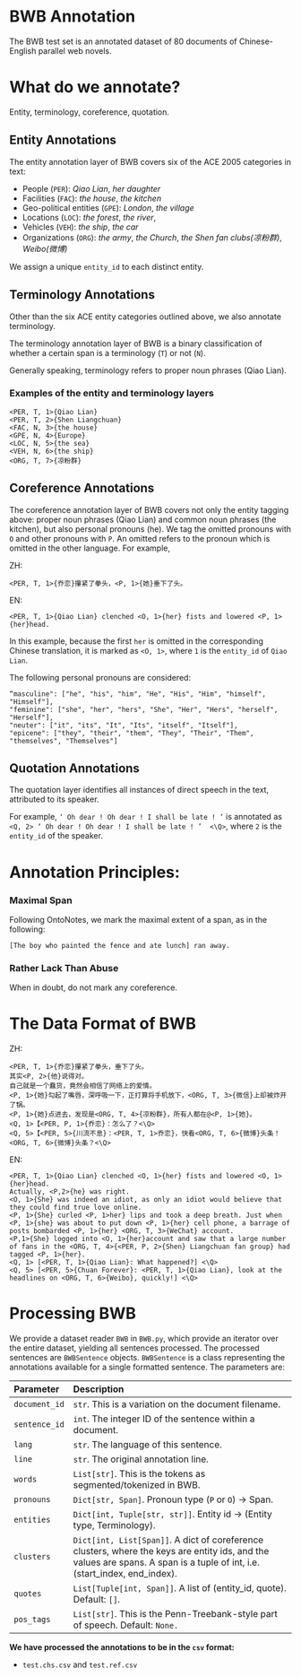 # BWB Annotation
The BWB test set is an annotated dataset of 80 documents of Chinese-English parallel 
web novels.

# What do we annotate? 
 
Entity, terminology, coreference, quotation. 

## Entity Annotations
 
The entity annotation layer of BWB covers six of the ACE 2005 categories in text: 
 
* People (`PER`): *Qiao Lian*, *her daughter* 
* Facilities (`FAC`): *the house*, *the kitchen* 
* Geo-political entities (`GPE`): *London*, *the village* 
* Locations (`LOC`): *the forest*, *the river*,  
* Vehicles (`VEH`): *the ship*, *the car* 
* Organizations (`ORG`): *the army*, *the Church*, *the Shen fan clubs(凉粉群)*, *Weibo(微博)*

We assign a unique `entity_id` to each distinct entity.


## Terminology Annotations
Other than the six ACE entity categories outlined above, we also annotate terminology.

The terminology annotation layer of BWB is a binary classification of whether 
a certain span is a terminology (`T`) or not (`N`).

Generally speaking, terminology refers to proper noun phrases (Qiao Lian).

### Examples of the entity and terminology layers
```angular2html
<PER, T, 1>{Qiao Lian}  
<PER, T, 2>{Shen Liangchuan} 
<FAC, N, 3>{the house} 
<GPE, N, 4>{Europe} 
<LOC, N, 5>{the sea} 
<VEH, N, 6>{the ship} 
<ORG, T, 7>{凉粉群}
```

## Coreference Annotations
The coreference annotation layer of BWB covers not only the entity tagging above:
proper noun phrases (Qiao Lian) and common noun phrases (the kitchen), 
but also personal pronouns (he). 
We tag the omitted pronouns with `O` and other pronouns with `P`. An omitted refers to
the pronoun which is omitted in the other language. For example, 

ZH:
```angular2html
<PER, T, 1>{乔恋}攥紧了拳头，<P, 1>{她}垂下了头。
```
EN:
```angular2html
<PER, T, 1>{Qiao Lian} clenched <O, 1>{her} fists and lowered <P, 1>{her}head.
```

In this example, because the first `her` is omitted in the corresponding Chinese translation, it is
marked as `<O, 1>`, where `1` is the `entity_id` of `Qiao Lian`.



The following personal pronouns are considered:
```angular2html
“masculine": ["he", "his", "him", "He", "His", "Him", "himself", "Himself"], 
"feminine": ["she", "her", "hers", "She", "Her", "Hers", "herself", "Herself"], 
"neuter": ["it", "its", "It", "Its", "itself", "Itself"], 
"epicene": ["they", "their", "them", "They", "Their", "Them", "themselves", "Themselves"] 
```


## Quotation Annotations
The quotation layer identifies all instances of direct speech in the text, 
attributed to its speaker.

For example, `‘ Oh dear ! Oh dear ! I shall be late ! ’` is annotated as
`<Q, 2> ‘ Oh dear ! Oh dear ! I shall be late ! ’  <\Q>`, 
where `2` is the `entity_id` of the speaker.

# Annotation Principles:
### Maximal Span
Following OntoNotes, we mark the maximal extent of a span, as in the following: 
 
```angular2html
[The boy who painted the fence and ate lunch] ran away.
``` 

### Rather Lack Than Abuse
When in doubt, do not mark any coreference. 

# The Data Format of BWB
ZH: 
```angular2html
<PER, T, 1>{乔恋}攥紧了拳头，垂下了头。 
其实<P, 2>{他}说得对。 
自己就是一个蠢货，竟然会相信了网络上的爱情。 
<P, 1>{她}勾起了嘴唇，深呼吸一下，正打算将手机放下，<ORG, T, 3>{微信}上却被炸开了锅。 
<P, 1>{她}点进去，发现是<ORG, T, 4>{凉粉群}，所有人都在@<P, 1>{她}。 
<Q, 1>【<PER, P, 1>{乔恋}：怎么了？<\Q> 
<Q, 5>【<PER, 5>{川流不息}：<PER, T, 1>乔恋}，快看<ORG, T, 6>{微博}头条！ <ORG, T, 6>{微博}头条？<\Q>
```

EN:
```angular2html
<PER, T, 1>{Qiao Lian} clenched <O, 1>{her} fists and lowered <O, 1>{her}head. 
Actually, <P,2>{he} was right. 
<O, 1>{She} was indeed an idiot, as only an idiot would believe that they could find true love online. 
<P, 1>{She} curled <P, 1>her} lips and took a deep breath. Just when <P, 1>{she} was about to put down <P, 1>{her} cell phone, a barrage of posts bombarded <P, 1>{her} <ORG, T, 3>{WeChat} account. 
<P,1>{She} logged into <O, 1>{her}account and saw that a large number of fans in the <ORG, T, 4>{<PER, P, 2>{Shen} Liangchuan fan group} had tagged <P, 1>{her}. 
<Q, 1> [<PER, T, 1>{Qiao Lian}: What happened?] <\Q> 
<Q, 5> [<PER, 5>{Chuan Forever}: <PER, T, 1>{Qiao Lian}, look at the headlines on <ORG, T, 6>{Weibo}, quickly!] <\Q>
```

# Processing BWB
We provide a dataset reader `BWB`
in  `BWB.py`, which provide an iterator over the entire dataset,
yielding all sentences processed. The processed sentences are `BWBSentence` objects.
`BWBSentence` is a class representing the annotations available for a single formatted sentence.
The parameters are:

|  Parameter    | Description  |    
|:-----------|:-------------|
| ``document_id``     | `str`. This is a variation on the document filename.    |
| ``sentence_id``     | `int`. The integer ID of the sentence within a document.    |
| ``lang``     | `str`. The language of this sentence.    |
| ``line`` | `str`. The original annotation line. |
| ``words``     | `List[str]`. This is the tokens as segmented/tokenized in BWB.    |
| ``pronouns``     | `Dict[str, Span]`. Pronoun type (`P` or `O`) -> Span.    |
| ``entities`` | `Dict[int, Tuple[str, str]]`. Entity id -> (Entity type, Terminology). |
| ``clusters`` | `Dict[int, List[Span]]`. A dict of coreference clusters, where the keys are entity ids, and the values are spans. A span is a tuple of int, i.e. (start_index, end_index).|
| ``quotes`` | `List[Tuple[int, Span]]`. A list of (entity_id, quote). Default: `[]`. |
| ``pos_tags`` | `List[str]`. This is the Penn-Treebank-style part of speech. Default: `None.`|
 
**We have processed the annotations to be in the `csv` format:**

- `test.chs.csv` and `test.ref.csv`